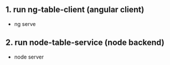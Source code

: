 ## 1. run ng-table-client (angular client)
- ng serve

## 2. run node-table-service (node backend)
- node server
